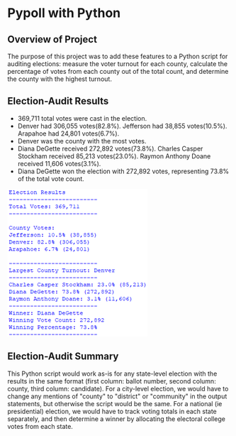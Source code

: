 # Pypoll with Python

## Overview of Project

The purpose of this project was to add these features to a Python script for auditing elections: measure the voter turnout for each county, calculate the percentage of votes from each county out of the total count, and determine the county with the highest turnout.

## Election-Audit Results

* 369,711 total votes were cast in the election.
* Denver had 306,055 votes(82.8%). Jefferson had 38,855 votes(10.5%). Arapahoe had 24,801 votes(6.7%).
* Denver was the county with the most votes.
* Diana DeGette received 272,892 votes(73.8%). Charles Casper Stockham received 85,213 votes(23.0%). Raymon Anthony Doane received 11,606 votes(3.1%).
* Diana DeGette won the election with 272,892 votes, representing 73.8% of the total vote count.

![Screenshot of results](/resources/results.png)

## Election-Audit Summary

This Python script would work as-is for any state-level election with the results in the same format (first column: ballot number, second column: county, third column: candidate). For a city-level election, we would have to change any mentions of "county" to "district" or "community" in the output statements, but otherwise the script would be the same. For a national (ie presidential) election, we would have to track voting totals in each state separately, and then determine a winner by allocating the electoral college votes from each state.
